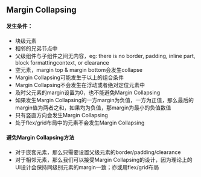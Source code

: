 ## Margin Collapsing
#### 发生条件：
- 块级元素
- 相邻的兄弟节点中
- 父级组件与子组件之间无内容，eg: there is no border, padding, inline part, block formattingcontext, or clearance
- 空元素，margin top & margin bottom会发生collapse
- Margin Collapsing可能发生于以上的组合条件
- Margin Collapsing不会发生在浮动或者绝对定位元素中
- 及时父元素的margin设置为0，也不能避免Margin Collapsing
- 如果发生Margin Collapsing的一方margin为负值，一方为正值，那么最后的margin值为两者之和，如果均为负值，那margin为最小的负值数值
- 只有竖直方向会发生Margin Collapsing
- 处于flex/grid布局中的元素不会发生Margin Collapsing
#### 避免Margin Collapsing方法
- 对于嵌套元素，那么只需要设置父级元素的border/padding/clearance
- 对于相邻元素，那么我们可以接受Margin Collapsing的设计，因为理论上的UI设计会保持同级别元素的margin一致；亦或用flex/grid布局
